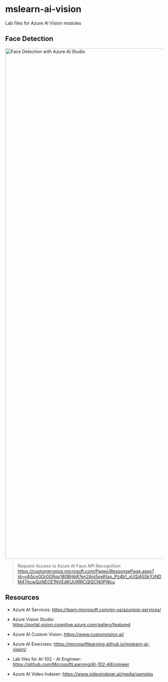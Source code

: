 # mslearn-ai-vision
Lab files for Azure AI Vision modules


## Face Detection

<img width="1634" alt="Face Detection with Azure AI Studio" src="https://github.com/user-attachments/assets/8c83ec80-77ac-400c-ac04-eea5f54d2800">

> Request Access to Azure AI Face API Recognition: https://customervoice.microsoft.com/Pages/ResponsePage.aspx?id=v4j5cvGGr0GRqy180BHbR7en2Ais5pxKtso_Pz4b1_xUQjA5SkYzNDM4TkcwQzNEOE1NVEdKUUlRRCQlQCN0PWcu

## Resources

- Azure AI Services: https://learn.microsoft.com/en-us/azure/ai-services/

- Azure Vision Studio: https://portal.vision.cognitive.azure.com/gallery/featured

- Azure AI Custom Vision: https://www.customvision.ai/

- Azure AI Exercises: https://microsoftlearning.github.io/mslearn-ai-vision/

- Lab files for AI-102 - AI Engineer: https://github.com/MicrosoftLearning/AI-102-AIEngineer

- Azure AI Video Indexer: https://www.videoindexer.ai/media/samples
